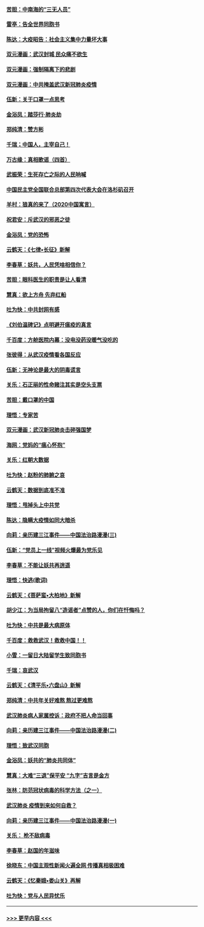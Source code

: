 #### [苦胆：中南海的“三无人员”](../pages/nsc993/n11862997.md?t=02121802) 
#### [雷亭：告全世界同胞书](../pages/nsc993/n11862572.md?t=02121802) 
#### [陈达：大疫昭告：社会主义集中力量坏大事](../pages/nsc993/n11859419.md?t=02121802) 
#### [双元漫画：武汉封城 民众痛不欲生](../pages/nsc993/n11859287.md?t=02121802) 
#### [双元漫画：强制隔离下的悲剧](../pages/nsc993/n11859244.md?t=02121802) 
#### [双元漫画：中共掩盖武汉新冠肺炎疫情](../pages/nsc993/n11858249.md?t=02121802) 
#### [伍新：关于口罩一点思考](../pages/nsc993/n11859195.md?t=02121802) 
#### [金浴凤：踏莎行‧肺炎劫](../pages/nsc993/n11858227.md?t=02121802) 
#### [郑纯清：赞方彬](../pages/nsc993/n11856803.md?t=02121802) 
#### [千瑞；中国人，主宰自己！](../pages/nsc993/n11856793.md?t=02121802) 
#### [万古缘：真相歌谣（四首）](../pages/nsc993/n11856263.md?t=02121802) 
#### [武振荣：生死存亡之际的人民呐喊](../pages/nsc993/n11856256.md?t=02121802) 
#### [中国民主党全国联合总部第四次代表大会在洛杉矶召开](../pages/nsc993/n11856344.md?t=02121802) 
#### [羊村：狼真的来了（2020中国寓言）](../pages/nsc993/n11856229.md?t=02121802) 
#### [祝君安：斥武汉的邪恶之徒](../pages/nsc993/n11855861.md?t=02121802) 
#### [金浴凤：党的恐怖](../pages/nsc993/n11855849.md?t=02121802) 
#### [云鹤天：《七律▪长征》新解](../pages/nsc993/n11855479.md?t=02121802) 
#### [李春草：妖共，人民凭啥相信你？](../pages/nsc993/n11855196.md?t=02121802) 
#### [苦胆：眼科医生的职责是让人看清](../pages/nsc993/n11853840.md?t=02121802) 
#### [慧真：欲上方舟 先弃红船](../pages/nsc993/n11853483.md?t=02121802) 
#### [吐为快：中共封网有感](../pages/nsc993/n11852575.md?t=02121802) 
#### [《刘伯温碑记》点明避开瘟疫的真言](../pages/nsc993/n11852128.md?t=02121802) 
#### [千百度：方舱医院内幕：没电没药没暖气没吃的](../pages/nsc993/n11850211.md?t=02121802) 
#### [张彼得：从武汉疫情看各国反应](../pages/nsc993/n11850102.md?t=02121802) 
#### [伍新：无神论是最大的阴毒谎言](../pages/nsc993/n11846129.md?t=02121802) 
#### [关乐：石正丽的性命赌注其实是空头支票](../pages/nsc993/n11846109.md?t=02121802) 
#### [苦胆：戴口罩的中国](../pages/nsc993/n11845576.md?t=02121802) 
#### [理悟：专家苦](../pages/nsc993/n11845564.md?t=02121802) 
#### [双元漫画：武汉新冠肺炎击碎强国梦](../pages/nsc993/n11843320.md?t=02121802) 
#### [海网：党妈的“瘟心怀抱”](../pages/nsc993/n11840740.md?t=02121802) 
#### [关乐：红朝大数据](../pages/nsc993/n11840675.md?t=02121802) 
#### [吐为快：赵粉的肺腑之哀](../pages/nsc993/n11840618.md?t=02121802) 
#### [云鹤天：数据到底准不准](../pages/nsc993/n11840325.md?t=02121802) 
#### [理悟：甩掉头上中共党](../pages/nsc993/n11838826.md?t=02121802) 
#### [陈达：隐瞒大疫情如同大暗杀](../pages/nsc993/n11838771.md?t=02121802) 
#### [向莉：亲历建三江事件——中国法治路漫漫(三)](../pages/nsc993/n11831825.md?t=02121802) 
#### [伍新：“党员上一线”视频火爆最为党乐见](../pages/nsc993/n11838200.md?t=02121802) 
#### [李春草：不能让妖共再逍遥](../pages/nsc993/n11838102.md?t=02121802) 
#### [理悟：快逃(歌词)](../pages/nsc993/n11838083.md?t=02121802) 
#### [云鹤天：《菩萨蛮▪大柏地》新解](../pages/nsc993/n11838059.md?t=02121802) 
#### [胡少江：为当局拘留八“造谣者”点赞的人，你们在忏悔吗？](../pages/nsc993/n11836801.md?t=02121802) 
#### [吐为快：中共是最大病原体](../pages/nsc993/n11836748.md?t=02121802) 
#### [千百度：救救武汉！救救中国！！](../pages/nsc993/n11836145.md?t=02121802) 
#### [小雪：一留日大陆留学生致同胞书](../pages/nsc993/n11834624.md?t=02121802) 
#### [千瑞：哀武汉](../pages/nsc993/n11833647.md?t=02121802) 
#### [云鹤天：《清平乐▪六盘山》新解](../pages/nsc993/n11833611.md?t=02121802) 
#### [郑纯清：中共年关好难熬 熬过更难熬](../pages/nsc993/n11833489.md?t=02121802) 
#### [武汉肺炎病人家属控诉：政府不把人命当回事](../pages/nsc993/n11833205.md?t=02121802) 
#### [向莉：亲历建三江事件——中国法治路漫漫(二)](../pages/nsc993/n11829102.md?t=02121802) 
#### [理悟：致武汉同胞](../pages/nsc993/n11831522.md?t=02121802) 
#### [金浴凤：妖共的“肺炎共同体”](../pages/nsc993/n11829448.md?t=02121802) 
#### [慧真：大难“三退”保平安 “九字”吉言是金方](../pages/nsc993/n11829501.md?t=02121802) 
#### [张林：防范冠状病毒的科学方法（之一）](../pages/nsc993/n11828618.md?t=02121802) 
#### [武汉肺炎 疫情到来如何自救？](../pages/nsc993/n11827632.md?t=02121802) 
#### [向莉：亲历建三江事件——中国法治路漫漫(一)](../pages/nsc993/n11827190.md?t=02121802) 
#### [关乐： 枪不敌病毒](../pages/nsc993/n11826746.md?t=02121802) 
#### [李春草：赵国的年滋味](../pages/nsc993/n11826321.md?t=02121802) 
#### [徐晓东：中国主观性新闻火遍全网 传播真相极困难](../pages/nsc993/n11826508.md?t=02121802) 
#### [云鹤天：《忆秦娥▪娄山关》再解](../pages/nsc993/n11824682.md?t=02121802) 
#### [吐为快：党与人民异忧乐](../pages/nsc993/n11824660.md?t=02121802) 

----
#### [ >>> 更早内容 <<< ](../indexes/nsc993-earlier.md)
